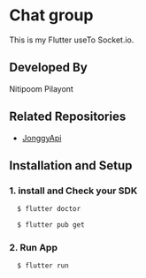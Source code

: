 # Chat group
This is my Flutter useTo Socket.io.

## Developed By
Nitipoom Pilayont

## Related Repositories
- [JonggyApi](https://github.com/Ntpply/FlutterAPI)
  
## Installation and Setup
### 1. install and Check your SDK
```bash
  $ flutter doctor
```
```bash
  $ flutter pub get
```

### 2. Run App

```bash
  $ flutter run
```
